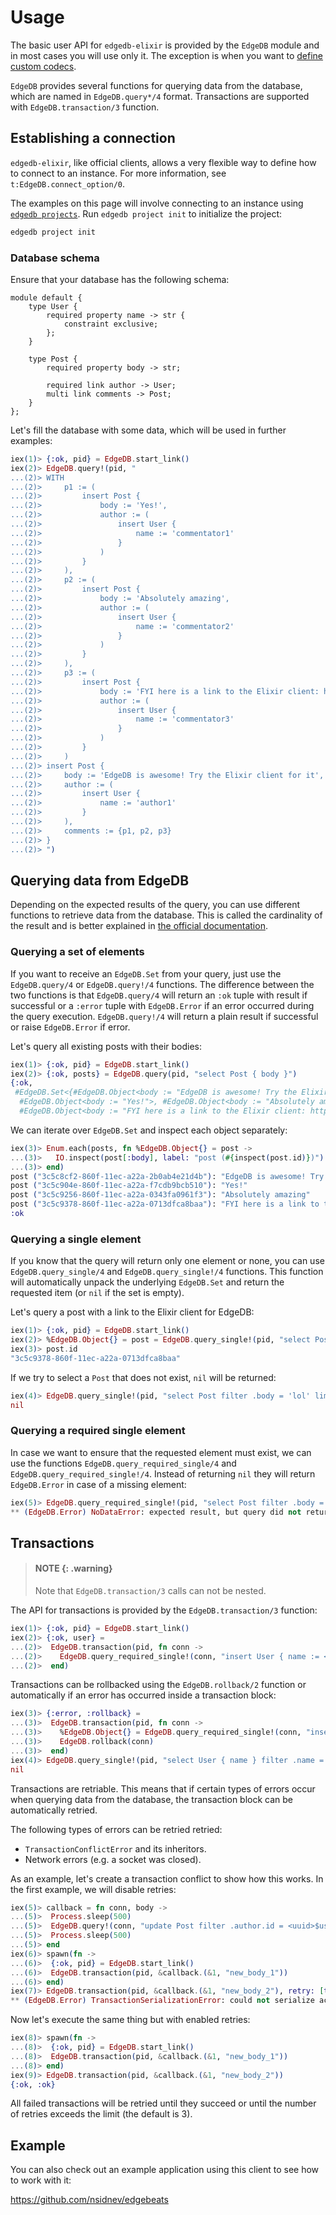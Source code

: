 # Usage

The basic user API for `edgedb-elixir` is provided by the `EdgeDB` module and in most cases you will use only it.
  The exception is when you want to [define custom codecs](pages/custom-codecs.md).

`EdgeDB` provides several functions for querying data from the database, which are named in `EdgeDB.query*/4` format.
  Transactions are supported with `EdgeDB.transaction/3` function.

## Establishing a connection

`edgedb-elixir`, like official clients, allows a very flexible way to define how to connect to an instance.
  For more information, see `t:EdgeDB.connect_option/0`.

The examples on this page will involve connecting to an instance using
  [`edgedb projects`](https://www.edgedb.com/docs/cli/edgedb_project/index#edgedb-project).
  Run `edgedb project init` to initialize the project:

```bash
edgedb project init
```

### Database schema

Ensure that your database has the following schema:

```edgeql
module default {
    type User {
        required property name -> str {
            constraint exclusive;
        };
    }

    type Post {
        required property body -> str;

        required link author -> User;
        multi link comments -> Post;
    }
};
```

Let's fill the database with some data, which will be used in further examples:

```elixir
iex(1)> {:ok, pid} = EdgeDB.start_link()
iex(2)> EdgeDB.query!(pid, "
...(2)> WITH
...(2)>     p1 := (
...(2)>         insert Post {
...(2)>             body := 'Yes!',
...(2)>             author := (
...(2)>                 insert User {
...(2)>                     name := 'commentator1'
...(2)>                 }
...(2)>             )
...(2)>         }
...(2)>     ),
...(2)>     p2 := (
...(2)>         insert Post {
...(2)>             body := 'Absolutely amazing',
...(2)>             author := (
...(2)>                 insert User {
...(2)>                     name := 'commentator2'
...(2)>                 }
...(2)>             )
...(2)>         }
...(2)>     ),
...(2)>     p3 := (
...(2)>         insert Post {
...(2)>             body := 'FYI here is a link to the Elixir client: https://hex.pm/packages/edgedb',
...(2)>             author := (
...(2)>                 insert User {
...(2)>                     name := 'commentator3'
...(2)>                 }
...(2)>             )
...(2)>         }
...(2)>     )
...(2)> insert Post {
...(2)>     body := 'EdgeDB is awesome! Try the Elixir client for it',
...(2)>     author := (
...(2)>         insert User {
...(2)>             name := 'author1'
...(2)>         }
...(2)>     ),
...(2)>     comments := {p1, p2, p3}
...(2)> }
...(2)> ")
```

## Querying data from EdgeDB

Depending on the expected results of the query, you can use different functions to retrieve data from the database.
  This is called the cardinality of the result and is better explained in
  [the official documentation](https://www.edgedb.com/docs/reference/edgeql/cardinality#cardinality).

### Querying a set of elements

If you want to receive an `EdgeDB.Set` from your query, just use the `EdgeDB.query/4` or `EdgeDB.query!/4` functions.
  The difference between the two functions is that `EdgeDB.query/4` will return an `:ok` tuple with result
  if successful or a `:error`  tuple with `EdgeDB.Error` if an error occurred during the query execution.
  `EdgeDB.query!/4` will return a plain result if successful or raise `EdgeDB.Error` if error.

Let's query all existing posts with their bodies:

```elixir
iex(1)> {:ok, pid} = EdgeDB.start_link()
iex(2)> {:ok, posts} = EdgeDB.query(pid, "select Post { body }")
{:ok,
 #EdgeDB.Set<{#EdgeDB.Object<body := "EdgeDB is awesome! Try the Elixir client for it">,
  #EdgeDB.Object<body := "Yes!">, #EdgeDB.Object<body := "Absolutely amazing">,
  #EdgeDB.Object<body := "FYI here is a link to the Elixir client: https://hex.pm/packages/edgedb">}>}
```

We can iterate over `EdgeDB.Set` and inspect each object separately:

```elixir
iex(3)> Enum.each(posts, fn %EdgeDB.Object{} = post ->
...(3)>   IO.inspect(post[:body], label: "post (#{inspect(post.id)})")
...(3)> end)
post ("3c5c8cf2-860f-11ec-a22a-2b0ab4e21d4b"): "EdgeDB is awesome! Try the Elixir client for it"
post ("3c5c904e-860f-11ec-a22a-f7cdb9bcb510"): "Yes!"
post ("3c5c9256-860f-11ec-a22a-0343fa0961f3"): "Absolutely amazing"
post ("3c5c9378-860f-11ec-a22a-0713dfca8baa"): "FYI here is a link to the Elixir client: https://hex.pm/packages/edgedb"
:ok
```

### Querying a single element

If you know that the query will return only one element or none, you can use `EdgeDB.query_single/4` and
  `EdgeDB.query_single!/4` functions. This function will automatically unpack the underlying `EdgeDB.Set`
  and return the requested item (or `nil` if the set is empty).

Let's query a post with a link to the Elixir client for EdgeDB:

```elixir
iex(1)> {:ok, pid} = EdgeDB.start_link()
iex(2)> %EdgeDB.Object{} = post = EdgeDB.query_single!(pid, "select Post filter contains(.body, 'https://hex.pm/packages/edgedb') limit 1")
iex(3)> post.id
"3c5c9378-860f-11ec-a22a-0713dfca8baa"
```

If we try to select a `Post` that does not exist, `nil` will be returned:

```elixir
iex(4)> EdgeDB.query_single!(pid, "select Post filter .body = 'lol' limit 1")
nil
```

### Querying a required single element

In case we want to ensure that the requested element must exist, we can use the functions `EdgeDB.query_required_single/4` and
  `EdgeDB.query_required_single!/4`. Instead of returning `nil` they will return `EdgeDB.Error` in case of a missing element:

```elixir
iex(5)> EdgeDB.query_required_single!(pid, "select Post filter .body = 'lol' limit 1")
** (EdgeDB.Error) NoDataError: expected result, but query did not return any data
```

## Transactions

> #### NOTE {: .warning}
>
> Note that `EdgeDB.transaction/3` calls can not be nested.

The API for transactions is provided by the `EdgeDB.transaction/3` function:

```elixir
iex(1)> {:ok, pid} = EdgeDB.start_link()
iex(2)> {:ok, user} =
...(2)>  EdgeDB.transaction(pid, fn conn ->
...(2)>    EdgeDB.query_required_single!(conn, "insert User { name := <str>$username }", username: "user1")
...(2)>  end)
```

Transactions can be rollbacked using the `EdgeDB.rollback/2` function or automatically
  if an error has occurred inside a transaction block:

```elixir
iex(3)> {:error, :rollback} =
...(3)>  EdgeDB.transaction(pid, fn conn ->
...(3)>    %EdgeDB.Object{} = EdgeDB.query_required_single!(conn, "insert User { name := <str>$username }", username: "wrong_username")
...(3)>    EdgeDB.rollback(conn)
...(3)>  end)
iex(4)> EdgeDB.query_single!(pid, "select User { name } filter .name = <str>$username", username: "wrong_username")
nil
```

Transactions are retriable. This means that if certain types of errors occur when querying data from the database,
  the transaction block can be automatically retried.

The following types of errors can be retried retried:
  * `TransactionConflictError` and its inheritors.
  * Network errors (e.g. a socket was closed).

As an example, let's create a transaction conflict to show how this works. In the first example, we will disable retries:

```elixir
iex(5)> callback = fn conn, body ->
...(5)>  Process.sleep(500)
...(5)>  EdgeDB.query!(conn, "update Post filter .author.id = <uuid>$user_id set { body := <str>$new_body }", user_id: user.id, new_body: body)
...(5)>  Process.sleep(500)
...(5)> end
iex(6)> spawn(fn ->
...(6)>  {:ok, pid} = EdgeDB.start_link()
...(6)>  EdgeDB.transaction(pid, &callback.(&1, "new_body_1"))
...(6)> end)
iex(7)> EdgeDB.transaction(pid, &callback.(&1, "new_body_2"), retry: [transaction_conflict: [attempts: 0]])
** (EdgeDB.Error) TransactionSerializationError: could not serialize access due to concurrent update
```

Now let's execute the same thing but with enabled retries:

```elixir
iex(8)> spawn(fn ->
...(8)>  {:ok, pid} = EdgeDB.start_link()
...(8)>  EdgeDB.transaction(pid, &callback.(&1, "new_body_1"))
...(8)> end)
iex(9)> EdgeDB.transaction(pid, &callback.(&1, "new_body_2"))
{:ok, :ok}
```

All failed transactions will be retried until they succeed or until the number of retries exceeds the limit (the default is 3).

## Example

You can also check out an example application using this client to see how to work with it:

https://github.com/nsidnev/edgebeats
